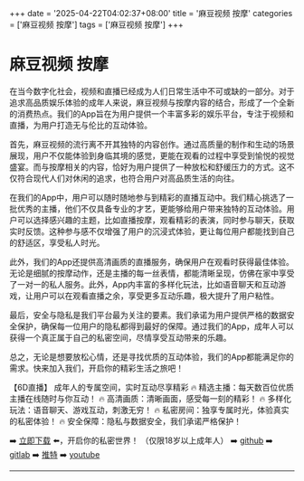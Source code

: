 +++
date = '2025-04-22T04:02:37+08:00'
title = '麻豆视频 按摩'
categories = ['麻豆视频 按摩']
tags = ['麻豆视频 按摩']
+++

# 麻豆视频 按摩

在当今数字化社会，视频和直播已经成为人们日常生活中不可或缺的一部分。对于追求高品质娱乐体验的成年人来说，麻豆视频与按摩内容的结合，形成了一个全新的消费热点。我们的App旨在为用户提供一个丰富多彩的娱乐平台，专注于视频和直播，为用户打造无与伦比的互动体验。

首先，麻豆视频的流行离不开其独特的内容创作。通过高质量的制作和生动的场景展现，用户不仅能体验到身临其境的感觉，更能在观看的过程中享受到愉悦的视觉盛宴。而与按摩相关的内容，恰好为用户提供了一种放松和舒缓压力的方式。这不仅符合现代人们对休闲的追求，也符合用户对高品质生活的向往。

在我们的App中，用户可以随时随地参与到精彩的直播互动中。我们精心挑选了一批优秀的主播，他们不仅具备专业的才艺，更能够给用户带来独特的互动体验。用户可以选择感兴趣的主题，比如直播按摩，观看精彩的表演，同时参与聊天，获取实时反馈。这种参与感不仅增强了用户的沉浸式体验，更让每位用户都能找到自己的舒适区，享受私人时光。

此外，我们的App还提供高清画质的直播服务，确保用户在观看时获得最佳体验。无论是细腻的按摩动作，还是主播的每一丝表情，都能清晰呈现，仿佛在家中享受了一对一的私人服务。此外，App内丰富的多样化玩法，比如语音聊天和互动游戏，让用户可以在观看直播之余，享受更多互动乐趣，极大提升了用户粘性。

最后，安全与隐私是我们平台最为关注的要素。我们承诺为用户提供严格的数据安全保护，确保每一位用户的隐私都得到最好的保障。通过我们的App，成年人可以获得一个真正属于自己的私密空间，尽情享受互动带来的乐趣。

总之，无论是想要放松心情，还是寻找优质的互动体验，我们的App都能满足你的需求。快来加入我们，开启你的精彩生活之旅吧！

【6D直播】
成年人的专属空间，实时互动尽享精彩
🔥 精选主播：每天数百位优质主播在线随时与你互动！
🔥 高清画质：清晰画面，感受每一刻的精彩！
🔥 多样化玩法：语音聊天、游戏互动，刺激无穷！
🔥 私密房间：独享专属时光，体验真实的私密体验！
🔥 安全保障：隐私与数据安全，我们承诺严格保护！

➡️ [立即下载](https://down123.s3.ap-east-1.amazonaws.com/down/down.html?channelCode=blog) ⬅️，开启你的私密世界！ 
（仅限18岁以上成年人）
➡️ [github](https://aldult-live.github.io/)
➡️ [gitlab](https://seo-09598d.gitlab.io/)
➡️ [推特](https://x.com/wegame33)
➡️ [youtube](https://www.youtube.com/@6Dlive)

---

